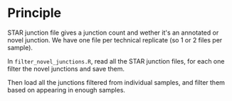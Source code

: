 
# Principle


STAR junction file gives a junction count and wether it's an annotated or novel junction. We have one file per technical replicate (so 1 or 2 files per sample). 


In `filter_novel_junctions.R`, read all the STAR junction files, for each one filter the novel junctions and save them.

Then load all the junctions filtered from individual samples, and filter them based on appearing in enough samples.



